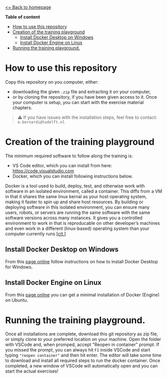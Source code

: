 [<= Back to homepage](../README.md) 

**Table of content**
- [How to use this repository](#how-to-use-this-repository)
- [Creation of the training playground](#creation-of-the-training-playground)
  - [Install Docker Desktop on Windows](#install-docker-desktop-on-windows)
  - [Install Docker Engine on Linux](#install-docker-engine-on-linux)
- [Running the training playground.](#running-the-training-playground)

# How to use this repository
Copy this repository on you computer, either:
- downloading the given `.zip` file and extracting it on your computer,
- or by cloning the repository, if you have been given access to it.
Once your computer is setup, you can start with the exercise material chapters.

> :warning: If you have issues with the installation steps, feel free to contact: `e.bernardi@tudelft.nl`

# Creation of the training playground
The minimum required software to follow along the training is:
- VS Code editor, which you can install from here: https://code.visualstudio.com
- Docker, which you can install following instructions below.

Docker is a tool used to build, deploy, test, and otherwise work with software in an isolated environment, called a container. This diffs from a VM in that it shares the same linux kernal as your host operating system, making it faster to spin up and share host resources. By building or deploying software in this isolated environment, you can ensure many users, robots, or servers are running the same software with the same software versions across many instances. It gives you a controlled environment to work in that is reproducable on other developer’s machines and even work in a different (linux-based) operating system than your computer currently runs [[cit.](https://docs.nav2.org/tutorials/docs/docker_dev.html#preliminaries)]

## Install Docker Desktop on Windows
From this [page online](https://docs.docker.com/desktop/install/windows-install/) follow instructions on how to install Docker Desktop for Windows.

## Install Docker Engine on Linux 
From this [page online](https://docs.docker.com/engine/install/ubuntu/) you can get a minimal installation of Docker (Engine) on Ubuntu.


# Running the training playground.
Once all installations are complete, download this git repository as zip file, or simply clone to your preferred location on your machine.
Open the folder with VSCode and, when promped, accept "Reopen in container" prompt.
If you missed the prompt, you can always hit `F1` inside VSCode and start typing `"reopen container"` and then hit enter.
The editor will take some time to download and install all required steps to run the docker container.
Once completed, a new window of VSCode will automatically open and you can start the actual exercises!